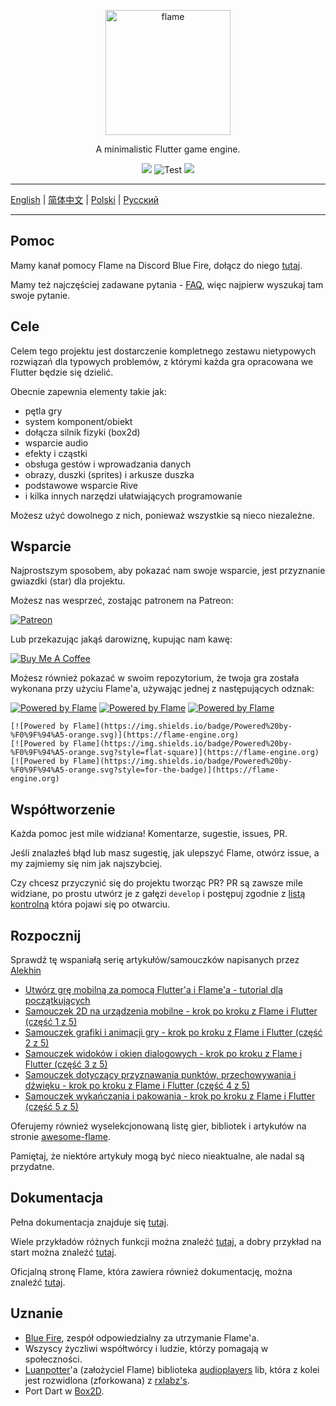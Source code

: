 
<p align="center">
  <a href="https://flame-engine.org">
    <img alt="flame" width="200px" src="https://user-images.githubusercontent.com/6718144/101553774-3bc7b000-39ad-11eb-8a6a-de2daa31bd64.png">
  </a>
</p>

<p align="center">
A minimalistic Flutter game engine.
</p>

<p align="center">
  <a title="Pub" href="https://pub.dev/packages/flame" ><img src="https://img.shields.io/pub/v/flame.svg?style=popout" /></a> <img src="https://github.com/flame-engine/flame/workflows/Test/badge.svg?branch=master&event=push" alt="Test" /> <a title="Discord" href="https://discord.gg/pxrBmy4" ><img src="https://img.shields.io/discord/509714518008528896.svg" /></a>
</p>

---

[English](/README.md) | [简体中文](/i18n/README-ZH.md) | [Polski](/i18n/README-PL.md) | [Русский](/i18n/README-RU.md)

---

## Pomoc

Mamy kanał pomocy Flame na Discord Blue Fire, dołącz do niego [tutaj](https://discord.gg/5unKpdQD78).

Mamy też najczęściej zadawane pytania - [FAQ](FAQ.md), więc najpierw wyszukaj tam swoje pytanie.

## Cele

Celem tego projektu jest dostarczenie kompletnego zestawu nietypowych rozwiązań dla typowych problemów, z którymi każda gra opracowana we Flutter będzie się dzielić.

Obecnie zapewnia elementy takie jak:
  - pętla gry
  - system komponent/obiekt
  - dołącza silnik fizyki (box2d)
  - wsparcie audio
  - efekty i cząstki
  - obsługa gestów i wprowadzania danych
  - obrazy, duszki (sprites) i arkusze duszka
  - podstawowe wsparcie Rive
  - i kilka innych narzędzi ułatwiających programowanie

Możesz użyć dowolnego z nich, ponieważ wszystkie są nieco niezależne.

## Wsparcie

Najprostszym sposobem, aby pokazać nam swoje wsparcie, jest przyznanie gwiazdki (star) dla projektu.

Możesz nas wesprzeć, zostając patronem na Patreon:

[![Patreon](https://c5.patreon.com/external/logo/become_a_patron_button.png)](https://www.patreon.com/bluefireoss)

Lub przekazując jakąś darowiznę, kupując nam kawę:

[![Buy Me A Coffee](https://user-images.githubusercontent.com/835641/60540201-fcd7fa00-9ce4-11e9-87ec-1e98568e9f58.png)](https://www.buymeacoffee.com/bluefire)

Możesz również pokazać w swoim repozytorium, że twoja gra została wykonana przy użyciu Flame'a, używając jednej z następujących odznak:

[![Powered by Flame](https://img.shields.io/badge/Powered%20by-%F0%9F%94%A5-orange.svg)](https://flame-engine.org)
[![Powered by Flame](https://img.shields.io/badge/Powered%20by-%F0%9F%94%A5-orange.svg?style=flat-square)](https://flame-engine.org)
[![Powered by Flame](https://img.shields.io/badge/Powered%20by-%F0%9F%94%A5-orange.svg?style=for-the-badge)](https://flame-engine.org)

```
[![Powered by Flame](https://img.shields.io/badge/Powered%20by-%F0%9F%94%A5-orange.svg)](https://flame-engine.org)
[![Powered by Flame](https://img.shields.io/badge/Powered%20by-%F0%9F%94%A5-orange.svg?style=flat-square)](https://flame-engine.org)
[![Powered by Flame](https://img.shields.io/badge/Powered%20by-%F0%9F%94%A5-orange.svg?style=for-the-badge)](https://flame-engine.org)
```

## Współtworzenie

Każda pomoc jest mile widziana! Komentarze, sugestie, issues, PR.

Jeśli znalazłeś błąd lub masz sugestię, jak ulepszyć Flame, otwórz issue, a my zajmiemy się nim jak najszybciej.

Czy chcesz przyczynić się do projektu tworząc PR? PR są zawsze mile widziane, po prostu utwórz je z gałęzi `develop` i postępuj zgodnie z [listą kontrolną](.github/pull_request_template.md) która pojawi się po otwarciu.

## Rozpocznij
Sprawdź tę wspaniałą serię artykułów/samouczków napisanych przez [Alekhin](https://github.com/japalekhin)

 - [Utwórz grę mobilną za pomocą Flutter'a i Flame'a - tutorial dla początkujących](https://jap.alekhin.io/create-mobile-game-flutter-flame-beginner-tutorial)
 - [Samouczek 2D na urządzenia mobilne - krok po kroku z Flame i Flutter (część 1 z 5)](https://jap.alekhin.io/2d-casual-mobile-game-tutorial-flame-flutter-part-1)
 - [Samouczek grafiki i animacji gry - krok po kroku z Flame i Flutter (część 2 z 5)](https://jap.alekhin.io/game-graphics-and-animation-tutorial-flame-flutter-part-2)
 - [Samouczek widoków i okien dialogowych - krok po kroku z Flame i Flutter (część 3 z 5)](https://jap.alekhin.io/views-dialog-boxes-tutorial-flame-flutter-part-3)
 - [Samouczek dotyczący przyznawania punktów, przechowywania i dźwięku - krok po kroku z Flame i Flutter (część 4 z 5)](https://jap.alekhin.io/scoring-storage-sound-tutorial-flame-flutter-part-4)
 - [Samouczek wykańczania i pakowania - krok po kroku z Flame i Flutter (część 5 z 5)](https://jap.alekhin.io/game-finishing-packaging-tutorial-flame-flutter-part-5)

Oferujemy również wyselekcjonowaną listę gier, bibliotek i artykułów na stronie [awesome-flame](https://github.com/flame-engine/awesome-flame).

Pamiętaj, że niektóre artykuły mogą być nieco nieaktualne, ale nadal są przydatne.

## Dokumentacja

Pełna dokumentacja znajduje się [tutaj](doc/README.md).

Wiele przykładów różnych funkcji można znaleźć [tutaj](doc/examples), a dobry przykład na start można znaleźć [tutaj](/example).

Oficjalną stronę Flame, która zawiera również dokumentację, można znaleźć [tutaj](https://flame-engine.org/).

## Uznanie

 * [Blue Fire](https://patreon.com/bluefireoss), zespół odpowiedzialny za utrzymanie Flame'a.
 * Wszyscy życzliwi współtwórcy i ludzie, którzy pomagają w społeczności.
 * [Luanpotter](https://github.com/luanpotter)'a (założyciel Flame) biblioteka [audioplayers](https://github.com/luanpotter/audioplayer) lib, która z kolei jest rozwidlona (zforkowana) z [rxlabz's](https://github.com/rxlabz/audioplayer).
 * Port Dart w [Box2D](https://github.com/google/box2d.dart).
